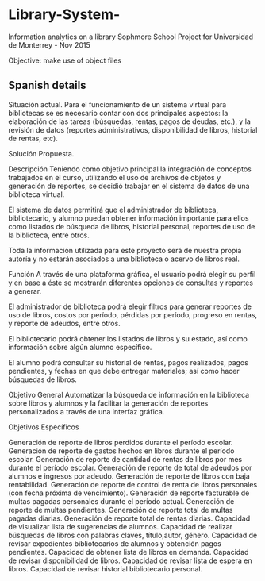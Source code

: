 # Library-System-
Information analytics on a library 
Sophmore School Project for Universidad de Monterrey - Nov 2015

Objective: make use of object files


Spanish details
------------------------------------------------------------------------------------------------------------------------------

Situación actual.
Para el funcionamiento de un sistema virtual para bibliotecas se es necesario contar con dos principales aspectos: la elaboración de las tareas (búsquedas, rentas,  pagos de deudas, etc.), y la revisión de datos (reportes administrativos, disponibilidad de libros, historial de rentas, etc). 

Solución Propuesta.

Descripción
Teniendo como objetivo principal  la integración de conceptos trabajados en el curso, utilizando el uso de archivos de objetos y generación de reportes, se decidió trabajar en el sistema de datos de una biblioteca virtual. 

El sistema de datos permitirá que el administrador de biblioteca,  bibliotecario, y alumno puedan obtener información importante para ellos como listados de búsqueda de libros, historial personal, reportes de uso de la biblioteca, entre otros.

Toda la información utilizada para este proyecto será de nuestra propia autoría y no estarán asociados a una biblioteca o acervo de libros real.

Función
A través de una plataforma gráfica, el usuario podrá elegir su perfil y en base a éste se mostrarán diferentes opciones de consultas y reportes a generar.

El administrador de biblioteca podrá elegir filtros para generar reportes de uso de libros, costos por período, pérdidas por período, progreso en rentas, y reporte de adeudos, entre otros.

El bibliotecario podrá obtener los listados de libros y su estado, así como información sobre algún alumno específico.

El alumno podrá consultar su historial de rentas, pagos realizados, pagos pendientes, y fechas en que debe entregar materiales; así como hacer búsquedas de libros. 

Objetivo General
Automatizar la búsqueda de información en la biblioteca sobre libros y alumnos y la facilitar la generación de reportes personalizados a través de una interfaz gráfica.




Objetivos Específicos

Generación de reporte de libros perdidos durante el período escolar.
Generación de reporte de gastos hechos en libros durante el período escolar.
Generación de reporte de cantidad de rentas de libros por mes durante el período escolar.
Generación de reporte de total de adeudos por alumnos e ingresos por adeudo.
Generación de reporte de libros con baja rentabilidad.
Generación de reporte de control de renta de libros personales (con fecha próxima de vencimiento).
Generación de reporte facturable de multas pagadas personales durante el período actual.
Generación de reporte de multas pendientes.
Generación de reporte total de multas pagadas diarias.
Generación de reporte total de rentas diarias.
Capacidad de visualizar lista de sugerencias de alumnos.
Capacidad de realizar búsquedas  de libros con palabras claves, título,autor, género.
Capacidad de revisar expedientes bibliotecarios de alumnos y obtención pagos pendientes.
Capacidad de obtener lista de libros en demanda. 
Capacidad de revisar disponibilidad de libros.
Capacidad de revisar lista de espera en libros.
Capacidad de revisar historial bibliotecario personal.


